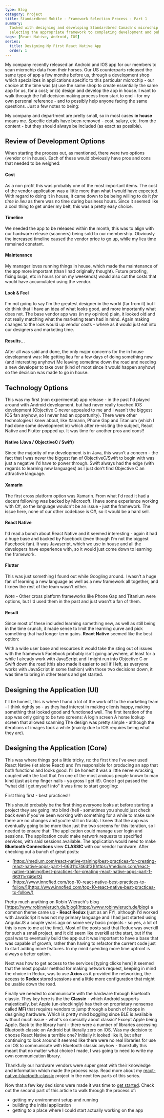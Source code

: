 ```yaml
---
type: Blog
category: Project
title: Standardbred Mobile - Framework Selection Process - Part 1
summary:
  Tasked with designing and developing Standardbred Canada's microchip scanning app; I wanted to document the process from
  selecting the appropriate framework to completing development and publishing the application(s).
tags: [React Native, Android, IOS]
series:
  title: Designing My First React Native App
  order: 1
---
```


My company recently released an Android and IOS app for our members to scan microchip data from their horses. Our US counterparts released the same type of app a few months before us, through a development shop which specializes in applications specific to this particular microchip - our choice at the time was (a) use the same shop to create essentially the same app for us, for a cost; or (b) design and develop the app in house. I want to walk through the full decision making process from start to end - for my own personal reference - and to possibly help anyone facing the same questions. Just a few notes to being:

My company and department are pretty small, so in most cases **in house** means me.
Specific details have been removed - cost, salary, etc. from the content - but they should always be included (as exact as possible).

## Review of Development Options

When starting the process out, as mentioned, there were two options (vendor or in house). Each of these would obviously have pros and cons that needed to be weighed:

#### Cost

As a non profit this was probably one of the most important items. The cost of the vendor application was a little more than what I would have expected. With regard to doing it in house, it came down to be being willing to do it _for time in lieu_ as there was no time during business hours. Since it seemed like a cool thing to get under my belt, this was a pretty easy choice.

#### Timeline

We needed the app to be released within the month, this was to align with our hardware release (scanners) being sold to our membership. Obviously the increased timeline caused the vendor price to go up, while my lieu time remained constant.

#### Maintenance

My manager loves running things in house, which made the maintenance of the app more important (than I had originally thought). Future proofing, fixing bugs, etc in hours (or on my weekends) would also cut the costs that would have accumulated using the vendor.

#### Look & Feel

I'm not going to say I'm the greatest designer in the world (far from it) but I do think that I have an idea of what looks good, and more importantly what does not. The base vendor app was (in my opinion) plain, it looked old and not really matching what the marketing team had in mind. Again making changes to the look would up vendor costs - where as it would just eat into our designers and marketing time.

#### Results...

After all was said and done, the only major concerns for the in house development was:
Me getting lieu for a few days of doing something new (and interesting anyhow)
Me leaving sometime down the road and needing a new developer to take over (kind of moot since it would happen anyhow)
so the decision was made to go in house.

## Technology Options

This was my first (non experimental) app release - in the past I'd played around with Android development, but had never really touched IOS development (Objective C never appealed to me and I wasn't the biggest IOS fan anyhow, so I never had an opportunity). There were other technologies I knew about, like Xamarin, Phone Gap and Titanium (which I had done some development in) which after re-visiting the subject, React Native and Flutter popped up. It was time for another pros and cons!!

#### Native (Java / ObjectiveC / Swift)

Since the majority of my development is in Java, this wasn't a concern - the fact that I was never the biggest fan of ObjectiveC/Swift to begin with was just a negative I'd have to power through. Swift always had the edge (with regards to learning new languages) as I just don't find Objective C an attractive language.

#### Xamarin

The first cross platform option was Xamarin. From what I'd read it had a decent following was backed by Microsoft. I have some experience working with C#, so the language wouldn't be an issue - just the framework. The issue here, none of our other codebase is C#, so it would be a hard sell.

#### React Native

I'd read a bunch about React Native and it seemed interesting - again it had a huge base and backed by Facebook (even though I'm not the biggest Facebook fan). It was Javascript, which we use in house and all the developers have experience with, so it would just come down to learning the framework.

#### Flutter

This was just something I found out while Googling around. I wasn't a huge fan of learning a new language as well as a new framework all together, and I knew the rest of the team wasn't either.

_Note_ - Other cross platform frameworks like Phone Gap and Titanium were options, but I'd used them in the past and just wasn't a fan of them.

#### Result

Since most of these included learning something new, as well as still being in the time crunch, it made sense to limit the learning curve and pick something that had longer term gains. **React Native** seemed like the best option:

With a wide user base and resources it would take the sting out of issues with the framework
Facebook probably isn't going anywhere, at least for a while
I already work with JavaScript and I might run into Objective C or Swift down the road (this also made it easier to sell if I left, as everyone works with JavaScript in some fashion)
with those two decisions down, it was time to bring in other teams and get started.

## Designing the Application (UI)

I'll be honest, this is where I hand a lot of the work off to the marketing team - I think rightly so - as they had interest in making clients happy, making something that looked good and functioned well. The first iteration of the app was only going to be two screens:
A login screen
A horse lookup screen that allowed scanning
The design was pretty simple - although the iterations of images took a while (mainly due to IOS requires being what they are).

## Designing the Application (Core)

This was where things got a little tricky, re: the first time I've ever used React Native (let alone React) and I'm responsible for producing an app that both functions and looks good. I'll be honest it was a little nerve wracking, coupled with the fact that I'm one of the most anxious people known to man kind (just ask my finger nails - ya gross I get it!). Once I got passed the "what did I get myself into" it was time to start googling:

First thing first - best practices!!

This should probably be the first thing everyone looks at before starting a project they are going into blind (hell - sometimes you should just check back even if you've been working with something for a while to make sure there are no changes and you're still on track). I knew that the app was eventually going to be more than just the two screens for this iteration, so I needed to ensure that:
The application could manage user login and sessions.
The application could make network requests to specified services, with said sessions available.
The application would need to make **Bluetooth Connections** view **CLASSIC** with our vendor hardware.
After checking out a bunch of great posts:

- [https://medium.com/react-native-training/best-practices-for-creating-react-native-apps-part-1-66311c746df3](https://medium.com/react-native-training/best-practices-for-creating-react-native-apps-part-1-66311c746df3)
- [https://www.innofied.com/top-10-react-native-best-practices-to-follow/](https://www.innofied.com/top-10-react-native-best-practices-to-follow/)

Pretty much anything on Robin Wieruch's blog [https://www.robinwieruch.de/blog](https://www.robinwieruch.de/blog)
a common theme came up - **React Redux** (just as an FYI, although I'd worked with JavaScript it was not my primary language and I had just started using AngularJS a couple years ago on some very basic projects - so yes, a lot of this is new to me at the time). Most of the posts said that Redux was overkill for such a small project, and it did seem like overkill at the start, but if the goal was to eventually build the app out it was important to have a base that was capable of growth, rather than having to refactor the current code just to start adding more features. In my mind spending more time upfront is always a better option.

Next was how to get access to the services [typing clicks here] it seemed that the most popular method for making network request, keeping in mind the choice in Redux, was to use **Axios** as it provided the networking, the access to **Redux** stored sessions and a little more configuration that might be usable down the road.

Finally we needed to communicate with the hardware through Bluetooth classic. They key here is the the **Classic** - which Android supports majestically, but Apple (un-shockingly) has their on proprietary nonsense called **MFi** that requires vendors to jump through a bunch of hoops in designing hardware. Which is pretty mind boggling since BLE is available without much issue - what's so specially about classic? Except Apple being Apple. Back to the library hunt - there were a number of libraries accessing Bluetooth classic on Android but literally zero on IOS. Was my decision to choose React Native a terrible one? Initially it looked like it, but after continuing to look around it seemed like there were no real libraries for use on IOS to communicate with Bluetooth classic anyhow - thankfully this meant that no matter what choice I made, I was going to need to write my own communication library.

Thankfully our hardware vendors were super great with their knowledge and information which made the process easy. Read more about my [react-native-bluetooth-classic](https://kenjdavidson.github.io/react-native-bluetooth-classic) project in the next few parts of this series.

Now that a few key decisions were made it was time to [get started](/2020-11-20-designing-my-first-app-part-2). Check out the second part of this article to walk through the process of:

- getting my environment setup and running
- building the initial application
- getting to a place where I could start actually working on the app
